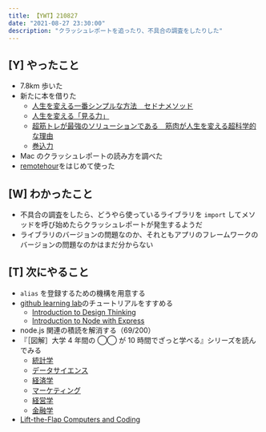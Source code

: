 ```yaml
---
title: 【YWT】210827
date: "2021-08-27 23:30:00"
description: "クラッシュレポートを追ったり、不具合の調査をしたりした"
---
```


## [Y] やったこと

- 7.8km 歩いた
- 新たに本を借りた
  - [人生を変える一番シンプルな方法　セドナメソッド](https://www.amazon.co.jp/dp/4072932906)
  - [人生を変える「見る力」](https://www.amazon.co.jp/dp/483767271X)
  - [超筋トレが最強のソリューションである　筋肉が人生を変える超科学的な理由](https://www.amazon.co.jp/dp/4866510587)
  - [巻込力](https://www.amazon.co.jp/dp/4766834380)
- Mac のクラッシュレポートの読み方を調べた
- [remotehour](https://remotehour.com)をはじめて使った

## [W] わかったこと

- 不具合の調査をしたら、どうやら使っているライブラリを `import` してメソッドを呼び始めたらクラッシュレポートが発生するようだ
- ライブラリのバージョンの問題なのか、それともアプリのフレームワークのバージョンの問題なのかはまだ分からない

## [T] 次にやること

- `alias` を登録するための機構を用意する
- [github learning lab](https://lab.github.com/githubtraining)のチュートリアルをすすめる
  - [Introduction to Design Thinking](https://lab.github.com/githubtraining/introduction-to-design-thinking)
  - [Introduction to Node with Express](https://lab.github.com/everydeveloper/introduction-to-node-with-express)
- node.js 関連の積読を解消する（69/200）
- 『［図解］大学 4 年間の ◯◯ が 10 時間でざっと学べる』シリーズを読んでみる
  - [統計学](https://www.amazon.co.jp/dp/B07PXB4NN9)
  - [データサイエンス](https://www.amazon.co.jp/dp/B07XNW3TQM)
  - [経済学](https://www.amazon.co.jp/dp/B01KNLFHH6)
  - [マーケティング](https://www.amazon.co.jp/dp/B07BNC2SV3)
  - [経営学](https://www.amazon.co.jp/dp/B071SKDF3L)
  - [金融学](https://www.amazon.co.jp/dp/B07BB6Z7FW)
- [Lift-the-Flap Computers and Coding](https://www.amazon.co.jp/dp/1409591514)

<!-- https://twitter.com/camomile_cafe/status/1431595235344191488?s=20 -->
